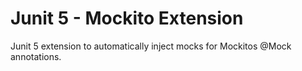 # Junit 5 - Mockito Extension

Junit 5 extension to automatically inject mocks for Mockitos @Mock annotations.